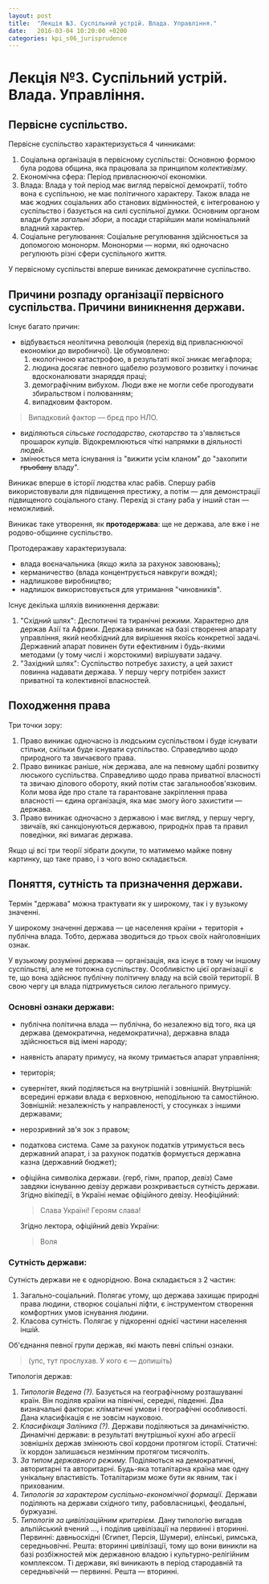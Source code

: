 ```yaml
---
layout: post
title:  "Лекція №3. Суспільний устрій. Влада. Управління."
date:   2016-03-04 10:20:00 +0200
categories: kpi_s06_jurisprudence
---
```


# Лекція №3. Суспільний устрій. Влада. Управління.

## Первісне суспільство.

Первісне суспільство характеризується 4 чинниками:

1. Соціальна організація в первісному суспільстві:
    Основною формою була родова община, яка працювала за принципом *колективізму*.
2. Економічна сфера:
    Період привласнюючої економіки.
3. Влада:
    Влада у той період має вигляд первісної демократії, тобто вона є суспільною, не має політичного характеру. Також влада не має жодних соціальних або станових відмінностей, є інтегрованою у суспільство і базується на силі суспільної думки. Основним органом влади були *загальні збори*, а посади старійшин мали номінальний владний характер.
4. Соціальне регулювання: 
    Соціальне регулювання здійснюється за допомогою мононорм. Мононорми — норми, які одночасно регулюють різні сфери суспільного життя.

У первісному суспільстві вперше виникає демократичне суспільство.

## Причини розпаду організації первісного суспільства. Причини виникнення держави.
Існує багато причин:

- відбувається неолітична революція (перехід від привласнюючої економіки до виробничої). Це обумовлено:
    1. екологічною катастрофою, в результаті якої зникає мегафлора;
    2. людина досягає певного щабелю розумового розвитку і починає вдосконалювати знаряддя праці;
    3. демографічним вибухом. Люди вже не могли себе прогодувати збиральством і полюванням;
    4. випадковим фактором. 

> Випадковий фактор — брєд про НЛО.

- виділяються *сільське господарство*, *скотарство* та з'являється прошарок *купців*. Відокремлюються чіткі напрямки в діяльності людей.
- змінюється мета існування із "вижити усім кланом" до "захопити ~~грьобану~~ владу".

Виникає вперше в історії людства клас рабів. Спершу рабів використовували для підвищення престижу, а потім — для демонстрації підвищеного соціального стану. Перехід зі стану раба у інший стан — неможливий.

Виникає таке утворення, як **протодержава**: ще не держава, але вже і не родово-общинне суспільство.

Протодеражаву характеризувала:

- влада воєначальника (якщо жила за рахунок завоювань);
- керманичество (влада концентрується навкруги вождя);
- надлишкове виробництво;
- надлишок використовується для утримання "чиновників".

Існує декілька шляхів виникнення держави:
1. "Східний шлях":
    Деспотичні та тиранічні режими. Характерно для держав Азії та Африки. Держава виникає на базі створення апарату управління, який необхідний для вирішення якоїсь конкретної задачі. Державний апарат повинен бути ефективним і будь-якими методами (у тому числі і жорстокими) вирішувати задачу.
2. "Західний шлях":
    Суспільство потребує захисту, а цей захист повинна надавати держава. У першу чергу потрібен захист приватної та колективної власностей.

## Походження права

Три точки зору:

1. Право виникає одночасно із людським суспільством і буде існувати стільки, скільки буде існувати суспільство. Справедливо щодо природного та звичаєвого права.
2. Право виникає раніше, ніж держава, але на певному щаблі розвитку люського суспільства. Справедливо щодо права приватної власності та звичаю ділового обороту, який потім стає загальнообов'язковим. Коли мова йде про стале та гарантоване закріплення права власності — єдина організація, яка має змогу його захистити — держава.
3. Право виникає одночасно з державою і має вигляд, у першу чергу, звичаїв, які санкціонуються державою, природніх прав та правил поведінки, які вимагає держава.

Якщо ці всі три теорії зібрати докупи, то матимемо майже повну картинку, що таке право, і з чого воно складається.

## Поняття, сутність та призначення держави.

Термін "держава" можна трактувати як у широкому, так і у вузькому значенні.

У широкому значенні держава — це населення країни + територія + публічна влада. Тобто, держава зводиться до трьох своїх найголовніших ознак.

У вузькому розумінні держава — організація, яка існує в тому чи іншому суспільстві, але не тотожна суспільству. Особливістю цієї організації є те, що вона здійснює публічну політичну владу на всій своїй території. В свою чергу ця влада підтримується силою легального примусу.

### Основні ознаки держави:

- публічна політична влада — публічна, бо незалежно від того, яка ця держава (демократична, недемократична), державна влада здійснюється від імені народу; 
- наявність апарату примусу, на якому тримається апарат управління;
- територія;
- сувернітет, який поділяється на внутрішній і зовнішній. Внутрішній: всередині ержави влада є верховною, неподільною та самостійною. Зовнішній: незалежність у направленості, у стосунках з іншими державами;
- нерозривний зв'я зок з правом;
- податкова система. Саме за рахунок податків утримується весь державний апарат, і за рахунок податків формується державна казна (державний бюджет);
- офіційна символіка держави. (герб, гімн, прапор, *девіз*) Саме завдяки існуванню девізу держави розкривається сутність держави. Згідно вікіпедії, в Україні немає офіційного девізу. Неофіційний:

    > Слава Україні! Героям слава!
    
    Згідно лектора, офіційний девіз України:

    > Воля

### Сутність держави:

Сутність держави не є однорідною. Вона складається з 2 частин:

1. Загально-соціальний.  Полягає утому, що держава захищає природні права людини, створює соціальні ліфти, є інструментом створення комфортних умов існування людини.
2. Класова сутність. Полягає у підкоренні однієї частини населення іншій.

Об'єднання певної групи держав, які мають певні спільні ознаки. 

> (упс, тут прослухав. У кого є —  допишіть)

Типологія держав:

1. *Типологія Ведена (?).* Базується на географічному розташуванні країн. Він поділяв країни на північні, середні, південні. Два визначальні фактори: кліматичні умови і географічні особливості. Дана класифікація є не зовсім науковою.
2. *Класифікаця Заліника (?).* Держави поділяються за динамічністю. Динамічні держави: в результаті внутрішньої кухні або агресії зовнішніх держав змінюють свої кордони протягом історії. Статичні: їх кордон залишаєься незмінним протягом тисячоліть.
3. *За типом державного режиму.* Поділяються на демократичні, авторитарні та авторитарні. Будь-яка тоталітарна країна має одну унікальну властивість. Тоталітаризм може бути як явним, так і прихованим. 
4. *Типологія за характером суспільно-економічної формації.* Держави поділяють на держави східного типу, рабовласницькі, феодальні, буржуазні.
5. *Типологія за цивілізаційним критерієм.* Дану типологію вигадав альпійський вчений ..., і поділив цивілізації на первинні і вторинні. Первинні: давньосхідні (Єгипет, Персія, Шумери), елінські, римська, середньовічні. Решта: вторинні цивілізації, тому що вони виникли на базі розбіжностей між державною владою і культурно-релігійним комплексом. Ті держави, які виникають в період стародавній та середньвічній — первинні. Решта —  вторинні.
